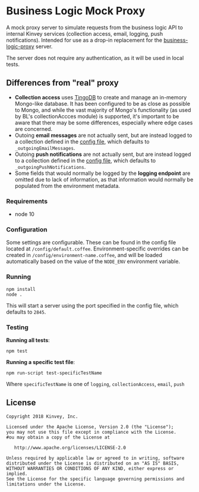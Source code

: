 # Business Logic Mock Proxy

A mock proxy server to simulate requests from the business logic API to internal Kinvey services (collection access, email, logging, push notifications). Intended for use as a drop-in replacement for the [business-logic-proxy](http://github.com/Kinvey/business-logic-proxy) server.

The server does not require any authentication, as it will be used in local tests.

## Differences from "real" proxy

* **Collection access** uses [TingoDB](http://www.tingodb.com/) to create and manage an in-memory Mongo-like database. It has been configured to be as close as possible to Mongo, and while the vast majority of Mongo's functionality (as used by BL's collectionAccces module) is supported, it's important to be aware that there may be some differences, especially where edge cases are concerned.
* Outoing **email messages** are not actually sent, but are instead logged to a collection defined in the [config file](#Configuration), which defaults to `_outgoingEmailMessages`.
* Outoing **push notifications** are not actually sent, but are instead logged to a collection defined in the [config file](#Configuration), which defaults to `_outgoingPushNotifications`.
* Some fields that would normally be logged by the **logging endpoint** are omitted due to lack of information, as that information would normally be populated from the environment metadata.

### Requirements

* node 10

### Configuration

Some settings are configurable. These can be found in the config file located at `/config/default.coffee`. Environment-specific overrides can be created in `/config/environment-name.coffee`, and will be loaded automatically based on the value of the `NODE_ENV` environment variable.

### Running

```
npm install
node .
```

This will start a server using the port specified in the config file, which defaults to `2845`.

### Testing

**Running all tests**:

```
npm test
```

**Running a specific test file**:

```
npm run-script test-specificTestName
```

Where `specificTestName` is one of `logging`, `collectionAccess`, `email`, `push`

## License
    Copyright 2018 Kinvey, Inc.

    Licensed under the Apache License, Version 2.0 (the "License");
    you may not use this file except in compliance with the License.
    #ou may obtain a copy of the License at

       http://www.apache.org/licenses/LICENSE-2.0

    Unless required by applicable law or agreed to in writing, software
    distributed under the License is distributed on an "AS IS" BASIS,
    WITHOUT WARRANTIES OR CONDITIONS OF ANY KIND, either express or implied.
    See the License for the specific language governing permissions and
    limitations under the License.